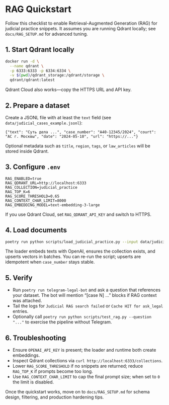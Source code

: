 # RAG Quickstart

Follow this checklist to enable Retrieval-Augmented Generation (RAG) for judicial practice snippets.
It assumes you are running Qdrant locally; see `docs/RAG_SETUP.md` for advanced tuning.

## 1. Start Qdrant locally
```bash
docker run -d \
  --name qdrant \
  -p 6333:6333 -p 6334:6334 \
  -v $(pwd)/qdrant_storage:/qdrant/storage \
  qdrant/qdrant:latest
```
Qdrant Cloud also works—copy the HTTPS URL and API key.

## 2. Prepare a dataset
Create a JSONL file with at least the `text` field (see `data/judicial_cases_example.jsonl`):
```jsonl
{"text": "Суть дела ...", "case_number": "A40-12345/2024", "court": "АС г. Москвы", "date": "2024-05-10", "url": "https://..."}
```
Optional metadata such as `title`, `region`, `tags`, or `law_articles` will be stored inside Qdrant.

## 3. Configure `.env`
```env
RAG_ENABLED=true
RAG_QDRANT_URL=http://localhost:6333
RAG_COLLECTION=judicial_practice
RAG_TOP_K=6
RAG_SCORE_THRESHOLD=0.65
RAG_CONTEXT_CHAR_LIMIT=8000
RAG_EMBEDDING_MODEL=text-embedding-3-large
```
If you use Qdrant Cloud, set `RAG_QDRANT_API_KEY` and switch to HTTPS.

## 4. Load documents
```bash
poetry run python scripts/load_judicial_practice.py --input data/judicial_cases_example.jsonl
```
The loader embeds texts with OpenAI, ensures the collection exists, and upserts vectors in batches.
You can re-run the script; upserts are idempotent when `case_number` stays stable.

## 5. Verify
- Run `poetry run telegram-legal-bot` and ask a question that references your dataset. The bot will
  mention “[case N] ...” blocks if RAG context was attached.
- Tail the logs for `Judicial RAG search failed` or `Cache HIT for ask_legal` entries.
- Optionally call `poetry run python scripts/test_rag.py --question "..."` to exercise the pipeline
  without Telegram.

## 6. Troubleshooting
- Ensure `OPENAI_API_KEY` is present; the loader and runtime both create embeddings.
- Inspect Qdrant collections via `curl http://localhost:6333/collections`.
- Lower `RAG_SCORE_THRESHOLD` if no snippets are returned; reduce `RAG_TOP_K` if prompts become too
  long.
- Use `RAG_CONTEXT_CHAR_LIMIT` to cap the final prompt size; when set to `0` the limit is disabled.

Once the quickstart works, move on to `docs/RAG_SETUP.md` for schema design, filtering, and
production hardening tips.
